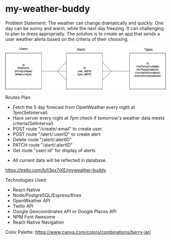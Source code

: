 # my-weather-buddy

Problem Statement: The weather can change dramatically and quickly. One day can be sunny and warm, while the next day freezing. It can challenging to plan to dress appropriatly. The solution is to create an app that sends a user weather alerts based on the criteria of their choosing.

![ERD](./src/components/assets/ERD.png)

Routes Plan:
- Fetch the 5 day forecast from OpenWeather every night at 7pm(SetInterval)
- Have server every night at 7pm check if tomorrow's weather data meets criteria(SetInterval)
- POST route "/create/:email" to create user
- POST route "/alert/:userID" to create alert
- Delete route "/alert/:alertID"
- PATCH route "/alert/:alertID"
- Get route "user/:id" for display of alerts
* All current data will be reflected in database.

https://trello.com/b/t3px7iXE/myweather-buddy

Technologies Used:
- React-Native
- Node/PostgreSQL/Express/Knex
- OpenWeather API
- Twilio API
- Google Geocoordinates API or Google Places API
- NPM Font Awesome
- React-Native Navigation 

Color Palette:
https://www.canva.com/colors/combinations/berry-jar/
